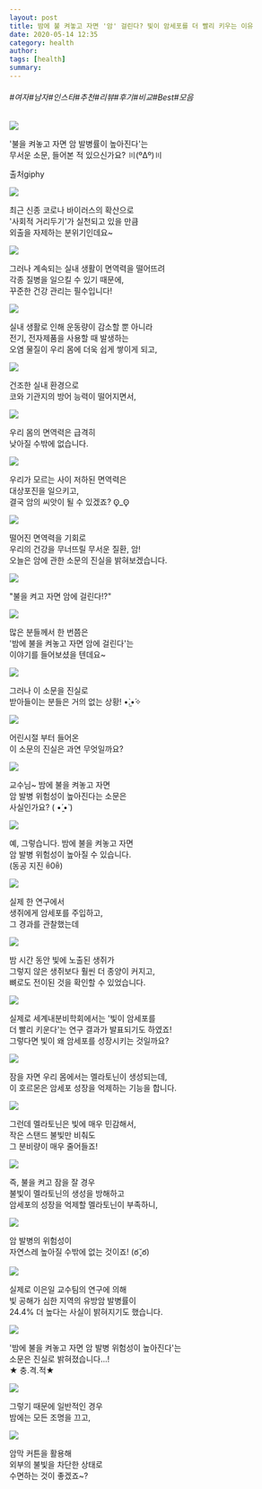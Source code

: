 ```yaml
---
layout: post
title: 밤에 불 켜놓고 자면 '암' 걸린다? 빛이 암세포를 더 빨리 키우는 이유
date: 2020-05-14 12:35
category: health
author: 
tags: [health]
summary: 
---
```


###### #여자#남자#인스타#추천#리뷰#후기#비교#Best#모음

  
![](https://t1.daumcdn.net/liveboard/mboon/3a4146db34604b85bdba4d6235ada826.gif)

'불을 켜놓고 자면 암 발병률이 높아진다'는  
무서운 소문, 들어본 적 있으신가요? 〣(ºΔº)〣  

출처giphy

![](https://img1.daumcdn.net/thumb/R720x0/?fname=https%3A%2F%2Ft1.daumcdn.net%2Fliveboard%2Fmboon%2F9ec7953858f044e4b5ffba3d8572ca1e.png)

최근 신종 코로나 바이러스의 확산으로  
'사회적 거리두기'가 실천되고 있을 만큼  
외출을 자제하는 분위기인데요~  

![](https://img1.daumcdn.net/thumb/R720x0/?fname=https%3A%2F%2Ft1.daumcdn.net%2Fliveboard%2Fmboon%2Fd71a94c6cbda414cbaa1eb6927d46f21.png)

그러나 계속되는 실내 생활이 면역력을 떨어뜨려  
각종 질병을 일으킬 수 있기 때문에,  
꾸준한 건강 관리는 필수입니다!  

![](https://img1.daumcdn.net/thumb/R720x0/?fname=https%3A%2F%2Ft1.daumcdn.net%2Fliveboard%2Fmboon%2F123827c99a774bc8bc6c595436bb11e5.png)

실내 생활로 인해 운동량이 감소할 뿐 아니라  
전기, 전자제품을 사용할 때 발생하는  
오염 물질이 우리 몸에 더욱 쉽게 쌓이게 되고,  

![](https://img1.daumcdn.net/thumb/R720x0/?fname=https%3A%2F%2Ft1.daumcdn.net%2Fliveboard%2Fmboon%2F1946bf779a184457afb12041653bb0e8.png)

건조한 실내 환경으로  
코와 기관지의 방어 능력이 떨어지면서,  

![](https://img1.daumcdn.net/thumb/R720x0/?fname=https%3A%2F%2Ft1.daumcdn.net%2Fliveboard%2Fmboon%2F3a29b5f4351d46af8b64cae096d37335.png)

우리 몸의 면역력은 급격히  
낮아질 수밖에 없습니다.  

![](https://img1.daumcdn.net/thumb/R720x0/?fname=https%3A%2F%2Ft1.daumcdn.net%2Fliveboard%2Fmboon%2Fa1fdef05f6d04e048a8e2a322cb485cc.png)

우리가 모르는 사이 저하된 면역력은  
대상포진을 일으키고,  
결국 암의 씨앗이 될 수 있겠죠? ʘ̥_ʘ̥  

![](https://img1.daumcdn.net/thumb/R720x0/?fname=https%3A%2F%2Ft1.daumcdn.net%2Fliveboard%2Fmboon%2Fcd0c49b3eaf247c4823b012a61dd7b75.png)

떨어진 면역력을 기회로  
우리의 건강을 무너뜨릴 무서운 질환, 암!  
오늘은 암에 관한 소문의 진실을 밝혀보겠습니다.  

![](https://img1.daumcdn.net/thumb/R720x0/?fname=https%3A%2F%2Ft1.daumcdn.net%2Fliveboard%2Fmboon%2F41f6601a3d89452e88120dd50ee4b9a0.png)

"불을 켜고 자면 암에 걸린다!?"  

![](https://img1.daumcdn.net/thumb/R720x0/?fname=https%3A%2F%2Ft1.daumcdn.net%2Fliveboard%2Fmboon%2Fd0adeb14f1bc4f0097b75a817b711844.png)

많은 분들께서 한 번쯤은  
'밤에 불을 켜놓고 자면 암에 걸린다'는  
이야기를 들어보셨을 텐데요~  

![](https://img1.daumcdn.net/thumb/R720x0/?fname=https%3A%2F%2Ft1.daumcdn.net%2Fliveboard%2Fmboon%2Fd14fc8ed1c4f4c3594c696daf600f363.png)

그러나 이 소문을 진실로  
받아들이는 분들은 거의 없는 상황! •̀.̫•́✧  

![](https://img1.daumcdn.net/thumb/R720x0/?fname=https%3A%2F%2Ft1.daumcdn.net%2Fliveboard%2Fmboon%2Ff1d1b1dea2da48c287cb9d2eddf29a44.png)

어린시절 부터 들어온  
이 소문의 진실은 과연 무엇일까요?  

![](https://img1.daumcdn.net/thumb/R720x0/?fname=https%3A%2F%2Ft1.daumcdn.net%2Fliveboard%2Fmboon%2F00b23717419e461eb7e084dc9fc211f0.png)

교수님~ 밤에 불을 켜놓고 자면  
암 발병 위험성이 높아진다는 소문은  
사실인가요? ( •́ ̯•̀ )  

![](https://img1.daumcdn.net/thumb/R720x0/?fname=https%3A%2F%2Ft1.daumcdn.net%2Fliveboard%2Fmboon%2Fd995558ab2924fd29078a75a9c74edb8.png)

예, 그렇습니다. 밤에 불을 켜놓고 자면  
암 발병 위험성이 높아질 수 있습니다.  
(동공 지진 ꉺ0ꉺ)  

![](https://img1.daumcdn.net/thumb/R720x0/?fname=https%3A%2F%2Ft1.daumcdn.net%2Fliveboard%2Fmboon%2F3ab4b7ce7f00426daa3c7308a4cb745c.png)

실제 한 연구에서  
생쥐에게 암세포를 주입하고,  
그 경과를 관찰했는데  

![](https://img1.daumcdn.net/thumb/R720x0/?fname=https%3A%2F%2Ft1.daumcdn.net%2Fliveboard%2Fmboon%2F60900cd2566d45438d956e75851eb04d.png)

밤 시간 동안 빛에 노출된 생쥐가  
그렇지 않은 생쥐보다 훨씬 더 종양이 커지고,  
뼈로도 전이된 것을 확인할 수 있었습니다.  

![](https://img1.daumcdn.net/thumb/R720x0/?fname=https%3A%2F%2Ft1.daumcdn.net%2Fliveboard%2Fmboon%2Ff4dd7d3df1a34376b7c0f14459d77526.png)

실제로 세계내분비학회에서는 '빛이 암세포를  
더 빨리 키운다'는 연구 결과가 발표되기도 하였죠!  
그렇다면 빛이 왜 암세포를 성장시키는 것일까요?  

![](https://img1.daumcdn.net/thumb/R720x0/?fname=https%3A%2F%2Ft1.daumcdn.net%2Fliveboard%2Fmboon%2Fd9b71fdca3774dda90f95550077caaba.png)

잠을 자면 우리 몸에서는 멜라토닌이 생성되는데,  
이 호르몬은 암세포 성장을 억제하는 기능을 합니다.  

![](https://img1.daumcdn.net/thumb/R720x0/?fname=https%3A%2F%2Ft1.daumcdn.net%2Fliveboard%2Fmboon%2Fdb1a5bc318df4d6a811b07d6c6fad9c0.png)

그런데 멜라토닌은 빛에 매우 민감해서,  
작은 스탠드 불빛만 비춰도  
그 분비량이 매우 줄어들죠!  

![](https://img1.daumcdn.net/thumb/R720x0/?fname=https%3A%2F%2Ft1.daumcdn.net%2Fliveboard%2Fmboon%2F47b1f5daf78d4ea6906717bb18d5a94c.png)

즉, 불을 켜고 잠을 잘 경우  
불빛이 멜라토닌의 생성을 방해하고  
암세포의 성장을 억제할 멜라토닌이 부족하니,  

![](https://img1.daumcdn.net/thumb/R720x0/?fname=https%3A%2F%2Ft1.daumcdn.net%2Fliveboard%2Fmboon%2F1b0ef63f5d1c4f98b0ee902a1126a3fe.png)

암 발병의 위험성이  
자연스레 높아질 수밖에 없는 것이죠! (ఠ ̥̆ ఠ)  

![](https://img1.daumcdn.net/thumb/R720x0/?fname=https%3A%2F%2Ft1.daumcdn.net%2Fliveboard%2Fmboon%2Ff05fbf20a22a454fbb3be26e94afc9e6.png)

실제로 이은일 교수팀의 연구에 의해  
빛 공해가 심한 지역의 유방암 발병률이  
24.4% 더 높다는 사실이 밝혀지기도 했습니다.  

![](https://img1.daumcdn.net/thumb/R720x0/?fname=https%3A%2F%2Ft1.daumcdn.net%2Fliveboard%2Fmboon%2Ff7ff274a15bc402581320df4bc8facf5.png)

'밤에 불을 켜놓고 자면 암 발병 위험성이 높아진다'는  
소문은 진실로 밝혀졌습니다...!  
★ 충.격.적★  

![](https://img1.daumcdn.net/thumb/R720x0/?fname=https%3A%2F%2Ft1.daumcdn.net%2Fliveboard%2Fmboon%2Fb7480bccf34747de912bdef8f9320aad.png)

그렇기 때문에 일반적인 경우  
밤에는 모든 조명을 끄고,  

![](https://t1.daumcdn.net/liveboard/mboon/d8f35e9915b7473c9b3d10d695efca0e.gif)

암막 커튼을 활용해  
외부의 불빛을 차단한 상태로  
수면하는 것이 좋겠죠~?